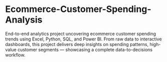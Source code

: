 # Ecommerce-Customer-Spending-Analysis
End-to-end analytics project uncovering ecommerce customer spending trends using Excel, Python, SQL, and Power BI. From raw data to interactive dashboards, this project delivers deep insights on spending patterns, high-value customer segments  — showcasing a complete data-to-decisions workflow.
